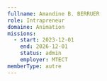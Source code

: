 ```yaml
---
fullname: Amandine B. BERRUER
role: Intrapreneur
domaine: Animation
missions:
  - start: 2023-12-01
    end: 2026-12-01
    status: admin
    employer: MTECT
memberType: autre
---
```

